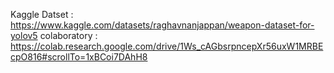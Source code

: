 Kaggle Datset : https://www.kaggle.com/datasets/raghavnanjappan/weapon-dataset-for-yolov5
colaboratory : https://colab.research.google.com/drive/1Ws_cAGbsrpncepXr56uxW1MRBEcpO816#scrollTo=1xBCoi7DAhH8
